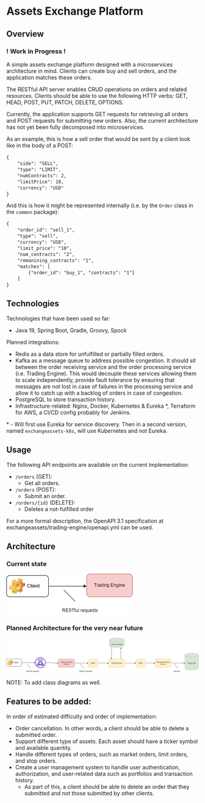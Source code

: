 # Assets Exchange Platform

## Overview

### ! Work in Progress !

A simple assets exchange platform designed with a microservices architecture in mind. Clients can create buy and sell orders, and the application matches these orders.

The RESTful API server enables CRUD operations on orders and related resources. Clients should be able to use the following HTTP verbs: GET, HEAD, POST, PUT, PATCH, DELETE, OPTIONS.

Currently, the application supports GET requests for retrieving all orders and POST requests for submitting new orders. Also, the current architecture has not yet been fully decomposed into microservices.

As an example, this is how a sell order that would be sent by a client look like in the body of a POST:
```
{
    "side": "SELL",
    "type": "LIMIT",
    "numContracts": 2,
    "limitPrice": 10,
    "currency": "USD"
}
```

And this is how it might be represented internally (i.e. by the `Order` class in the `common` package):

```
{
    "order_id": "sell_1",
    "type": "sell",
    "currency": "USD",
    "limit_price": "10",
    "num_contracts": "2",
    "remanining_contracts": "1",
    "matches": [
        {"order_id": "buy_1", "contracts": "1"}
    ]
}
```

## Technologies

Technologies that have been used so far:

- Java 19, Spring Boot, Gradle, Groovy, Spock

Planned integrations:

- Redis as a data store for unfulfilled or partially filled orders.
- Kafka as a message queue to address possible congestion. It should sit between the order receiving service and the order processing service (i.e. Trading Engine). This would decouple these services allowing them to scale independently, provide fault tolerance by ensuring that messages are not lost in case of failures in the processing service and allow it to catch up with a backlog of orders in case of congestion.
- PostgreSQL to store transaction history.
- Infrastructure-related: Nginx, Docker, Kubernetes & Eureka *, Terraform for AWS, a CI/CD config probably for Jenkins.

\* - Will first use Eureka for service discovery. Then in a second version, named `exchangeassets-k8s`, will use Kubernetes and not Eureka.

## Usage
The following API endpoints are available on the current implementation:

- `/orders` (GET): 
    - Get all orders.
- `/orders` (POST): 
    - Submit an order.
- `/orders/{id}` (DELETE):
    - Deletes a not-fulfilled order

For a more formal description, the OpenAPI 3.1 specification at exchangeassets/trading-engine/openapi.yml can be used.

## Architecture
### Current state
![](current_state.png)

### Planned Architecture for the very near future
![](assetsexchange.png)

NOTE: To add class diagrams as well.

## Features to be added:
In order of estimated difficulty and order of implementation:

- Order cancellation. In other words, a client should be able to delete a submitted order.
- Support different type of assets. Each asset should have a ticker symbol and available quantity.
- Handle different types of orders, such as market orders, limit orders, and stop orders.
- Create a user management system to handle user authentication, authorization, and user-related data such as portfolios and transaction history.
    - As part of this, a client should be able to delete an order that they submitted and not those submitted by other clients.

